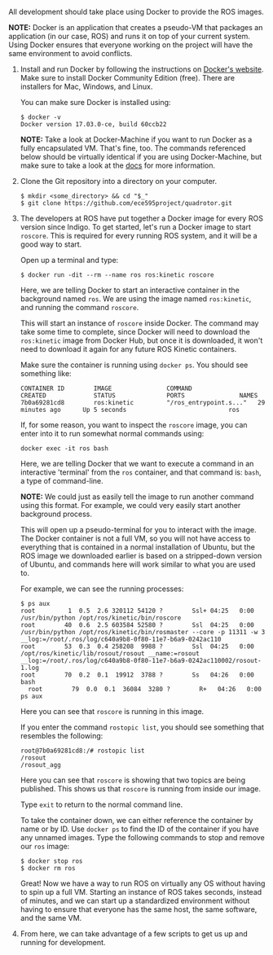 All development should take place using Docker to provide the ROS images.

__NOTE:__ Docker is an application that creates a pseudo-VM that packages an application (in our case, ROS) and runs it on top of your current system. Using Docker ensures that everyone working on the project will have the same environment to avoid conflicts.

1. Install and run Docker by following the instructions on [Docker's website](https://docs.docker.com/engine/installation/). Make sure to install Docker Community Edition (free). There are installers for Mac, Windows, and Linux.

    You can make sure Docker is installed using:

    ```Shell
    $ docker -v
    Docker version 17.03.0-ce, build 60ccb22
    ```

    __NOTE:__ Take a look at Docker-Machine if you want to run Docker as a fully encapsulated VM. That's fine, too. The commands referenced below should be virtually identical if you are using Docker-Machine, but make sure to take a look at the [docs](https://docs.docker.com/machine/overview/) for more information.

2. Clone the Git repository into a directory on your computer.

    ```Shell
    $ mkdir <some_directory> && cd "$_"
    $ git clone https://github.com/ece595project/quadrotor.git
    ```

3. The developers at ROS have put together a Docker image for every ROS version since Indigo. To get started, let's run a Docker image to start `roscore`. This is required for every running ROS system, and it will be a good way to start.

    Open up a terminal and type:

    ```Shell
    $ docker run -dit --rm --name ros ros:kinetic roscore
    ```

    Here, we are telling Docker to start an interactive container in the background named `ros`. We are using the image named `ros:kinetic`, and running the command `roscore`.

    This will start an instance of `roscore` inside Docker. The command may take some time to complete, since Docker will need to download the `ros:kinetic` image from Docker Hub, but once it is downloaded, it won't need to download it again for any future ROS Kinetic containers.

    Make sure the container is running using `docker ps`. You should see something like:

    ```Shell
    CONTAINER ID        IMAGE               COMMAND                  CREATED             STATUS              PORTS               NAMES
    7b0a69281cd8        ros:kinetic         "/ros_entrypoint.s..."   29 minutes ago      Up 5 seconds                            ros
    ```

    If, for some reason, you want to inspect the `roscore` image, you can enter into it to run somewhat normal commands using:

    ```Shell
    docker exec -it ros bash
    ```

    Here, we are telling Docker that we want to execute a command in an interactive 'terminal' from the `ros` container, and that command is: `bash`, a type of command-line.

    __NOTE:__ We could just as easily tell the image to run another command using this format. For example, we could very easily start another background process.

    This will open up a pseudo-terminal for you to interact with the image. The Docker container is not a full VM, so you will not have access to everything that is contained in a normal installation of Ubuntu, but the ROS image we downloaded earlier is based on a stripped-down version of Ubuntu, and commands here will work similar to what you are used to.

    For example, we can see the running processes:

    ```Shell
    $ ps aux
    root         1  0.5  2.6 320112 54120 ?        Ssl+ 04:25   0:00 /usr/bin/python /opt/ros/kinetic/bin/roscore
    root        40  0.6  2.5 603584 52580 ?        Ssl  04:25   0:00 /usr/bin/python /opt/ros/kinetic/bin/rosmaster --core -p 11311 -w 3 __log:=/root/.ros/log/c640a9b8-0f80-11e7-b6a9-0242ac110
    root        53  0.3  0.4 258208  9988 ?        Ssl  04:25   0:00 /opt/ros/kinetic/lib/rosout/rosout __name:=rosout __log:=/root/.ros/log/c640a9b8-0f80-11e7-b6a9-0242ac110002/rosout-1.log
    root        70  0.2  0.1  19912  3788 ?        Ss   04:26   0:00 bash
      root        79  0.0  0.1  36084  3280 ?        R+   04:26   0:00 ps aux
    ```

    Here you can see that `roscore` is running in this image.

    If you enter the command `rostopic list`, you should see something that resembles the following:

    ```Shell
    root@7b0a69281cd8:/# rostopic list
    /rosout
    /rosout_agg
    ```

    Here you can see that `roscore` is showing that two topics are being published. This shows us that `roscore` is running from inside our image.

    Type `exit` to return to the normal command line.

    To take the container down, we can either reference the container by name or by ID. Use `docker ps` to find the ID of the container if you have any unnamed images. Type the following commands to stop and remove our `ros` image:

    ```Shell
    $ docker stop ros
    $ docker rm ros
    ```

    Great! Now we have a way to run ROS on virtually any OS without having to spin up a full VM. Starting an instance of ROS takes seconds, instead of minutes, and we can start up a standardized environment without having to ensure that everyone has the same host, the same software, and the same VM.

4. From here, we can take advantage of a few scripts to get us up and running for development.
